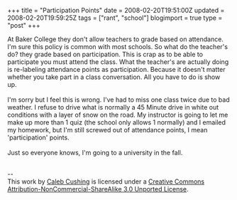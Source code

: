 +++
title = "Participation Points"
date = 2008-02-20T19:51:00Z
updated = 2008-02-20T19:59:25Z
tags = ["rant", "school"]
blogimport = true 
type = "post"
+++

At Baker College they don't allow teachers to grade based on attendance. I'm sure this policy is common with most schools. So what do the teacher's do? they grade based on participation. This is crap as to be able to participate you must attend the class. What the teacher's are actually doing is re-labeling attendance points as participation. Because it doesn't matter whether you take part in a class conversation. All you have to do is show up.<br /><br />I'm sorry but I feel this is wrong. I've had to miss one class twice due to bad weather. I refuse to drive what is normally a 45 Minute drive in white out conditions with a layer of snow on the road. My instructor is going to let me make up more than 1 quiz (the school only allows 1 normally) and I emailed my homework, but I'm still screwed out of attendance points, I mean 'participation' points.<br /><br />Just so everyone knows, I'm going to a university in the fall.<div class="blogger-post-footer"><br />--<br />
This <span xmlns:dc="http://purl.org/dc/elements/1.1/" href="http://purl.org/dc/dcmitype/Text" rel="dc:type">work</span> by <a xmlns:cc="http://creativecommons.org/ns#" href="http://www.xenoterracide.com" property="cc:attributionName" rel="cc:attributionURL">Caleb Cushing</a> is licensed under a <a rel="license" href="http://creativecommons.org/licenses/by-nc-sa/3.0/">Creative Commons Attribution-NonCommercial-ShareAlike 3.0 Unported License</a>.</div>
